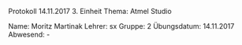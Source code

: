 Protokoll 14.11.2017
3. Einheit
Thema: Atmel Studio

Name: Moritz Martinak
Lehrer: sx
Gruppe: 2
Übungsdatum: 14.11.2017
Abwesend: -
